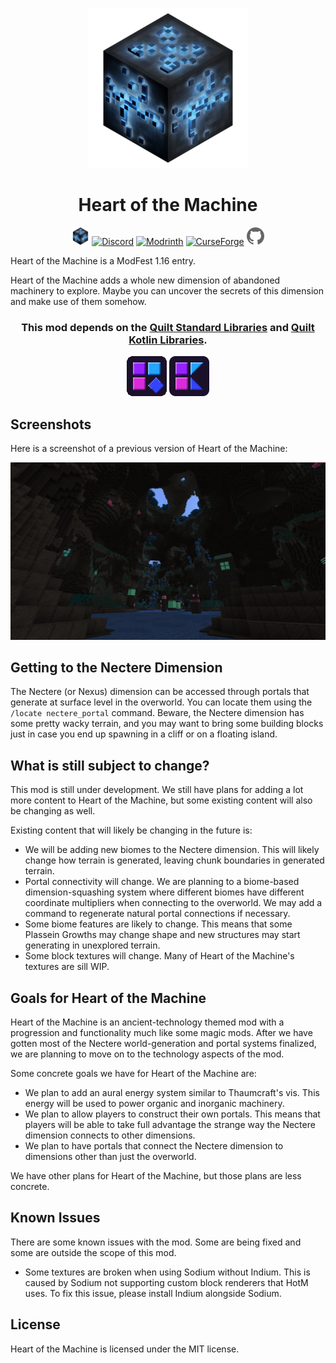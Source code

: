 <center>
<p align="center"><img src="https://raw.githubusercontent.com/Heart-of-the-Machine/Heart-of-the-Machine.github.io/master/Plassein-Machine-Casing-tbg-C4096-256x256.png" alt="Logo"></p>
<h1 align="center">Heart of the Machine</h1>
<p align="center">
<a href="https://heart-of-the-machine.github.io/"><img src="https://raw.githubusercontent.com/Heart-of-the-Machine/Heart-of-the-Machine.github.io/master/icons/Plassein-Machine-Casing-tbg-C4096-28x28.png" alt="Website"></a>
<a href="https://discord.gg/hU4us4D"><img src="https://img.shields.io/discord/720635296131055697?logo=discord&logoColor=white&style=for-the-badge" alt="Discord"></a>
<a href="https://modrinth.com/mod/heart-of-the-machine"><img src="https://img.shields.io/modrinth/dt/7vleuAJ9?logo=modrinth&style=for-the-badge" alt="Modrinth"></a>
<a href="https://www.curseforge.com/minecraft/mc-mods/heart-of-the-machine"><img src="https://cf.way2muchnoise.eu/391897.svg?badge_style=for_the_badge" alt="CurseForge"></a>
<a href="https://github.com/Heart-of-the-Machine/heart-of-the-machine"><img src="https://raw.githubusercontent.com/Heart-of-the-Machine/Heart-of-the-Machine.github.io/master/icons/GitHub-Mark-28px.png" alt="GitHub"></a>
</p>
</center>

Heart of the Machine is a ModFest 1.16 entry.

Heart of the Machine adds a whole new dimension of abandoned machinery to explore. Maybe you can uncover the secrets of
this dimension and make use of them somehow.

<center>
<h3>This mod depends on the <a href="https://modrinth.com/mod/qsl">Quilt Standard Libraries</a> and <a href="https://modrinth.com/mod/qkl">Quilt Kotlin Libraries</a>.</h3>
<p align="center">
<a href="https://modrinth.com/mod/qsl"><img src="https://raw.githubusercontent.com/Heart-of-the-Machine/Heart-of-the-Machine.github.io/master/icons/qsl-icon-rounded-64x64.png" alt="Quilt Standard Libraries"></a>
<a href="https://modrinth.com/mod/qkl"><img src="https://raw.githubusercontent.com/Heart-of-the-Machine/Heart-of-the-Machine.github.io/master/icons/qkl-icon-rounded-64x64.png" alt="Quilt Kotlin Libraries"></a>
</p>
</center>

## Screenshots

Here is a screenshot of a previous version of Heart of the Machine:

![Old Heart of the Machine screenshot](https://raw.githubusercontent.com/Heart-of-the-Machine/Heart-of-the-Machine.github.io/master/screenshots/2020-09-20_12.12.07.png)

## Getting to the Nectere Dimension
The Nectere (or Nexus) dimension can be accessed through portals that generate at surface level in the overworld. You
can locate them using the `/locate nectere_portal` command. Beware, the Nectere dimension has some pretty wacky terrain,
and you may want to bring some building blocks just in case you end up spawning in a cliff or on a floating island.

## What is still subject to change?
This mod is still under development. We still have plans for adding a lot more content to Heart of the Machine, but some
existing content will also be changing as well.

Existing content that will likely be changing in the future is:

- We will be adding new biomes to the Nectere dimension. This will likely change how terrain is generated, leaving
  chunk boundaries in generated terrain.
- Portal connectivity will change. We are planning to a biome-based dimension-squashing system where different biomes
  have different coordinate multipliers when connecting to the overworld. We may add a command to regenerate natural
  portal connections if necessary.
- Some biome features are likely to change. This means that some Plassein Growths may change shape and new structures
  may start generating in unexplored terrain.
- Some block textures will change. Many of Heart of the Machine's textures are sill WIP.

## Goals for Heart of the Machine
Heart of the Machine is an ancient-technology themed mod with a progression and functionality much like some magic mods.
After we have gotten most of the Nectere world-generation and portal systems finalized, we are planning to move on to
the technology aspects of the mod.

Some concrete goals we have for Heart of the Machine are:

- We plan to add an aural energy system similar to Thaumcraft's vis. This energy will be used to power organic and
  inorganic machinery.
- We plan to allow players to construct their own portals. This means that players will be able to take full advantage
  the strange way the Nectere dimension connects to other dimensions.
- We plan to have portals that connect the Nectere dimension to dimensions other than just the overworld.

We have other plans for Heart of the Machine, but those plans are less concrete.

## Known Issues
There are some known issues with the mod. Some are being fixed and some are outside the scope of this mod.

- Some textures are broken when using Sodium without Indium. This is caused by Sodium not supporting custom block
  renderers that HotM uses. To fix this issue, please install Indium alongside Sodium.

## License
Heart of the Machine is licensed under the MIT license.
